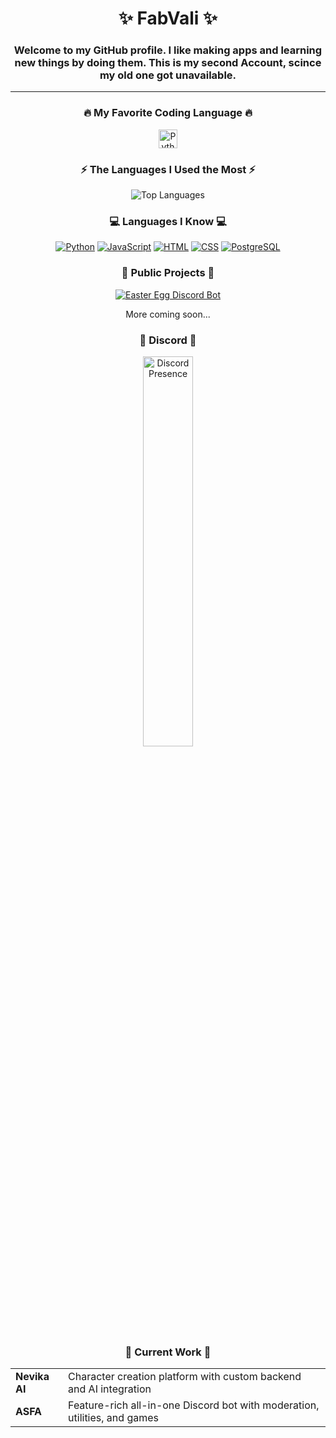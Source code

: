 <p align="center">
<h1 align="center">✨ FabVali ✨</h1>
<h3 align="center" color=gray>Welcome to my GitHub profile. I like making apps and learning new things by doing them. This is my second Account, scince my old one got unavailable.</h3>

-------

<h3 align="center">🔥 My Favorite Coding Language 🔥</h3>
<div align="center">
  <a href="https://www.python.org/">
    <img src="https://img.shields.io/badge/I like-Python-3776AB?style=flat&logo=python&logoColor=FFD43B" alt="Python Badge" height="30">
  </a>
</div>

<h3 align="center">⚡ The Languages I Used the Most ⚡</h3>
<div align="center">
  <img src="https://github-readme-stats.vercel.app/api/top-langs/?username=fabvali08&layout=compact&theme=github_dark" alt="Top Languages">
</div>

<h3 align="center">💻 Languages I Know 💻</h3>
<div align="center">
  <a href="https://www.python.org/" title="Python"><img src="https://skillicons.dev/icons?i=python" alt="Python"></a>
  <a href="https://developer.mozilla.org/en-US/docs/Web/JavaScript/" title="JavaScript"><img src="https://skillicons.dev/icons?i=javascript" alt="JavaScript"></a>
  <a href="https://developer.mozilla.org/en-US/docs/Web/HTML" title="HTML5"><img src="https://skillicons.dev/icons?i=html" alt="HTML"></a>
  <a href="https://developer.mozilla.org/en-US/docs/Web/CSS" title="CSS"><img src="https://skillicons.dev/icons?i=css" alt="CSS"></a>
  <a href="https://www.postgresql.org/" title="PostgreSQL"><img src="https://skillicons.dev/icons?i=postgresql" alt="PostgreSQL"></a>
</div>

<h3 align="center">🚀 Public Projects 🚀</h3>
<div align="center">
  <a href="https://github.com/fabvali08/easter-egg-discord-bot">
    <img src="https://github-readme-stats.vercel.app/api/pin/?username=fabvali08&repo=easter-egg-discord-bot&theme=github_dark" alt="Easter Egg Discord Bot">
  </a>
  <p>More coming soon...</p>
</div>

<h3 align="center">🔗 Discord 🔗</h3>
<div align="center" style="width: 100%; max-width: 800px;">
  <a href="https://discord.com/users/660165548415516672">
    <img src="https://lanyard.cnrad.dev/api/660165548415516672?showDisplayName=true&theme=dark&width=800" 
         alt="Discord Presence" 
         style="width: 40%; height: auto;">
  </a>
</div>

<h3 align="center">🚧 Current Work 🚧</h3>
<div align="center" style="max-width: 800px; margin: 0 auto;">
  <table>
    <tr>
      <td><strong>Nevika AI</strong></td>
      <td>Character creation platform with custom backend and AI integration</td>
    </tr>
    <tr>
      <td><strong>ASFA</strong></td>
      <td>Feature-rich all-in-one Discord bot with moderation, utilities, and games</td>
    </tr>
  </table>
</div>


<!--
**FabVali08/fabvali08** is a ✨ _special_ ✨ repository because its `README.md` (this file) appears on your GitHub profile.

Here are some ideas to get you started:

- 🔭 I’m currently working on ...
- 🌱 I’m currently learning ...
- 👯 I’m looking to collaborate on ...
- 🤔 I’m looking for help with ...
- 💬 Ask me about ...
- 📫 How to reach me: ...
- 😄 Pronouns: ...
- ⚡ Fun fact: ...
-->
